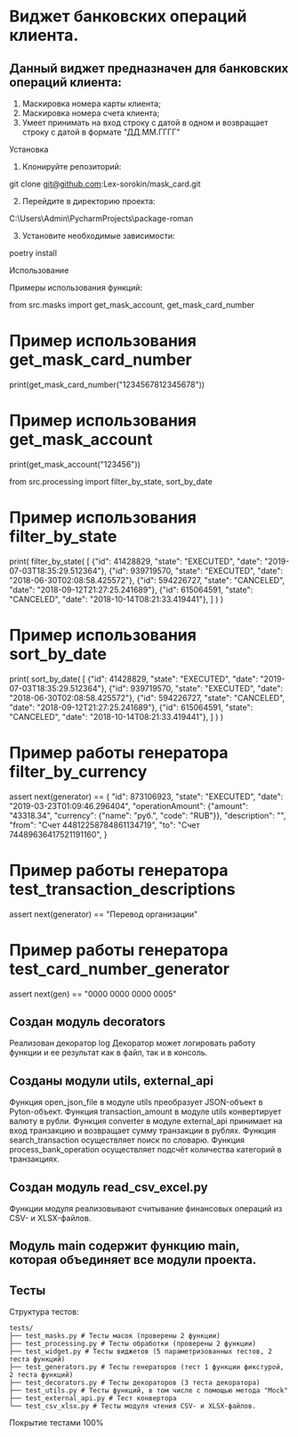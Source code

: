 # Виджет банковских операций клиента.

## Данный виджет предназначен для банковских операций клиента:
1. Маскировка номера карты клиента;
2. Маскировка номера счета клиента;
3. Умеет принимать на вход строку с датой в одном и
возвращает строку с датой в формате "ДД.ММ.ГГГГ"



Установка


1. Клонируйте репозиторий:

git clone
git@github.com:Lex-sorokin/mask_card.git

2. Перейдите в директорию проекта:

C:\Users\Admin\PycharmProjects\package-roman


3. Установите необходимые зависимости:

poetry install


Использование

Примеры использования функций:

from src.masks import get_mask_account, get_mask_card_number

# Пример использования get_mask_card_number

print(get_mask_card_number("1234567812345678"))

# Пример использования get_mask_account

print(get_mask_account("123456"))


from src.processing import filter_by_state, sort_by_date

# Пример использования filter_by_state
print(
filter_by_state(
[
{"id": 41428829, "state": "EXECUTED", "date": "2019-07-03T18:35:29.512364"},
{"id": 939719570, "state": "EXECUTED", "date": "2018-06-30T02:08:58.425572"},
{"id": 594226727, "state": "CANCELED", "date": "2018-09-12T21:27:25.241689"},
{"id": 615064591, "state": "CANCELED", "date": "2018-10-14T08:21:33.419441"},
]
)
)

# Пример использования sort_by_date
print(
sort_by_date(
[
{"id": 41428829, "state": "EXECUTED", "date": "2019-07-03T18:35:29.512364"},
{"id": 939719570, "state": "EXECUTED", "date": "2018-06-30T02:08:58.425572"},
{"id": 594226727, "state": "CANCELED", "date": "2018-09-12T21:27:25.241689"},
{"id": 615064591, "state": "CANCELED", "date": "2018-10-14T08:21:33.419441"},
]
)
)
# Пример работы генератора filter_by_currency
assert next(generator) == {
        "id": 873106923,
        "state": "EXECUTED",
        "date": "2019-03-23T01:09:46.296404",
        "operationAmount": {"amount": "43318.34", "currency": {"name": "руб.", "code": "RUB"}},
        "description": "",
        "from": "Счет 44812258784861134719",
        "to": "Счет 74489636417521191160",
    }

# Пример работы генератора test_transaction_descriptions
assert next(generator) == "Перевод организации"

# Пример работы генератора test_card_number_generator
assert next(gen) == "0000 0000 0000 0005"

## Cоздан модуль decorators
Реализован декоратор log
Декоратор может логировать работу функции и ее результат как в файл, 
так и в консоль.

## Созданы модули utils, external_api
Функция open_json_file в модуле utils преобразует JSON-объект в Pyton-объект.
Функция transaction_amount в модуле utils конвертирует валюту в рубли.
Функция converter в модуле external_api принимает на вход транзакцию и возвращает сумму транзакции в рублях.
Функция search_transaction осуществляет поиск по словарю.
Функция process_bank_operation осуществляет подсчёт количества категорий в транзакциях.

## Создан модуль read_csv_excel.py
Функции модуля реализовывают считывание финансовых операций из CSV- и XLSX-файлов.

## Модуль main содержит функцию main, которая объединяет все модули проекта.

## Тесты

Структура тестов:

```
tests/
├── test_masks.py # Тесты масок (проверены 2 функции)
├── test_processing.py # Тесты обработки (проверены 2 функции)
├── test_widget.py # Тесты виджетов (5 параметризованных тестов, 2 теста функций)
├── test_generators.py # Тесты генераторов (тест 1 функции фикстурой, 2 теста функций)
├── test_decorators.py # Тесты декораторов (3 теста декоратора)
├── test_utils.py # Тесты функций, в том числе с помощью метода "Mock"
├── test_external_api.py # Тест конвертора
└── test_csv_xlsx.py # Тесты модуля чтения CSV- и XLSX-файлов.
```
Покрытие тестами 100%